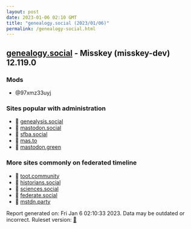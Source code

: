 ```yaml
---
layout: post
date: 2023-01-06 02:10 GMT
title: "genealogy.social (2023/01/06)"
permalink: /genealogy-social.html
---
```



## [genealogy.social](https://genealogy.social) - Misskey (misskey-dev) 12.119.0

### Mods
 * @97xmz33uyj

### Sites popular with administration

* 🐘 [genealysis.social](/genealysis-social.html)
* 🐘 [mastodon.social](/mastodon-social.html)
* 🐘 [sfba.social](/sfba-social.html)
* 🐘 [mas.to](/mas-to.html)
* 🐘 [mastodon.green](/mastodon-green.html)

### More sites commonly on federated timeline

* 🐘 [toot.community](/toot-community.html)
* 🐘 [historians.social](/historians-social.html)
* 🐘 [sciences.social](/sciences-social.html)
* 🐘 [federate.social](/federate-social.html)
* 🐘 [mstdn.party](/mstdn-party.html)

Report generated on: Fri Jan  6 02:10:33 2023. Data may be outdated or incorrect.
Ruleset version: [🏀](/version-basketball)

